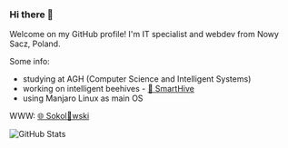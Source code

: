 ### Hi there 👋

Welcome on my GitHub profile! I'm IT specialist and webdev from Nowy Sacz, Poland.

Some info:

- studying at AGH (Computer Science and Intelligent Systems)
- working on intelligent beehives - [🐝 SmartHive](https://smarthive.pl/)
- using Manjaro Linux as main OS

WWW: [🌐 Sokol👀wski](https://sokoloowski.pl/)

![GitHub Stats](https://github-readme-stats.vercel.app/api/?username=sokoloowski&theme=light&show_icons=true)

<!--
**sokoloowski/sokoloowski** is a ✨ _special_ ✨ repository because its `README.md` (this file) appears on your GitHub profile.

Here are some ideas to get you started:

- 🔭 I’m currently working on ...
- 🌱 I’m currently learning ...
- 👯 I’m looking to collaborate on ...
- 🤔 I’m looking for help with ...
- 💬 Ask me about ...
- 📫 How to reach me: ...
- 😄 Pronouns: ...
- ⚡ Fun fact: ...
-->
